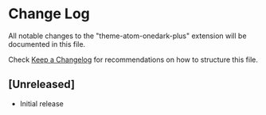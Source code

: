 # Change Log
All notable changes to the "theme-atom-onedark-plus" extension will be documented in this file.

Check [Keep a Changelog](http://keepachangelog.com/) for recommendations on how to structure this file.

## [Unreleased]
- Initial release
